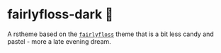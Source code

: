 # fairlyfloss-dark 🦄 

A rstheme based on the [`fairlyfloss`](http://sailorhg.github.io/fairyfloss/) theme that is a bit less candy and pastel - more a late evening dream.
